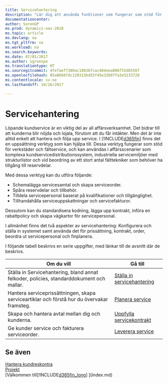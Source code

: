```yaml
---
title: Servicehantering
description: "Lär dig att använda funktioner som fungerar som stöd för verkstäder och fältservice."
documentationcenter: 
author: SorenGP
ms.prod: dynamics-nav-2018
ms.topic: article
ms.devlang: na
ms.tgt_pltfrm: na
ms.workload: na
ms.search.keywords: 
ms.date: 07/01/2017
ms.author: sgroespe
ms.translationtype: HT
ms.sourcegitcommit: 4fefaef7380ac10836fcac404eea006f55d8556f
ms.openlocfilehash: 05a8666fdc120313bd55f45e32607fa3e5233728
ms.contentlocale: sv-se
ms.lasthandoff: 10/16/2017

---
```

# <a name="service-management"></a>Servicehantering
Löpande kundservice är en viktig del av all affärsverksamhet. Det bidrar till att kunderna blir nöjda och lojala, förutom att du får intäkter. Men det är inte alltid enkelt att hantera och följa upp service. I [!INCLUDE[d365fin](includes/d365fin_md.md)] finns det en uppsättning verktyg som kan hjälpa till. Dessa verktyg fungerar som stöd för verkstäder och fältservice, och kan användas i affärsscenarier som komplexa kundservicedistributionssystem, industriella servicemiljöer med strukturlistor och vid beordring av ett stort antal fälttekniker som behöver ha tillgång till reservdelar.  

 Med dessa verktyg kan du utföra följande:  

* Schemalägga servicesamtal och skapa serviceorder.  
* Spåra reservdelar och tillbehör.  
* Tilldela servicepersonal baserat på kvalifikationer och tillgänglighet.  
* Tillhandahålla serviceuppskattningar och servicefakturor.  

Dessutom kan du standardisera kodning, lägga upp kontrakt, införa en rabattpolicy och skapa vägkartor för servicepersonal.  

I allmänhet finns det två aspekter av servicehantering: Konfigurera och ställa in systemet samt använda det för prissättning, kontrakt, order, beordra ut servicepersonal och finplanera.  

I följande tabell beskrivs en serie uppgifter, med länkar till de avsnitt där de beskrivs.   

|**Om du vill**|**Gå till**|  
|------------|-------------|  
|Ställa in Servicehantering, bland annat felkoder, policies, standarddokument och mallar.|[Ställa in servicehantering](service-setup-service.md)|  
|Hantera serviceprissättningen, skapa serviceartiklar och förstå hur du övervakar framsteg.|[Planera service](service-plan-service.md)|  
|Skapa och hantera avtal mellan dig och kunderna.|[Uppfylla servicekontrakt](service-fulfill-service-contracts.md)|  
|Ge kunder service och fakturera serviceorder.|[Leverera service](service-deliver-service.md)|  

## <a name="see-also"></a>Se även  
[Hantera kundreskontra](receivables-manage-receivables.md)   
[Projekt](projects-how-create-jobs.md)   
[Välkommen till[!INCLUDE[d365fin_long](includes/d365fin_long_md.md)] ](index.md)

